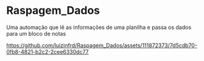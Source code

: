 # Raspagem_Dados
Uma automação que lê as informações de uma planilha e passa os dados para um bloco de notas


https://github.com/luizinfrd/Raspagem_Dados/assets/111872373/7d5cdb70-0fb8-4821-b2c2-2cee6330dc77

